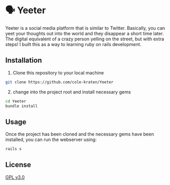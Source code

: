 # 🗣️ Yeeter 

Yeeter is a social media platform that is similar to Twitter. Basically, you can yeet your thoughts out into the world and they disappear a short time later. The digital equivalent of a crazy person yelling on the street, but with extra steps! I built this as a way to learning ruby on rails development.

## Installation

1. Clone this repository to your local machine

```bash
git clone https://github.com/cole-kraten/Yeeter
```
2. change into the project root and install necessary gems
```bash
cd Yeeter
bundle install
```

## Usage
Once the project has been cloned and the necessary gems have been installed, you can run the webserver using:

```bash
rails s
```

## License
[GPL v3.0](https://choosealicense.com/licenses/gpl-3.0/#)